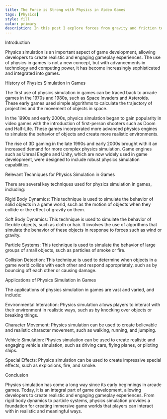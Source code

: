 ```yaml
---
title: The Force is Strong with Physics in Video Games
tags: [Physics]
style: fill
color: primary
description: In this post I explore forces from gravity and friction to momentum and energy; video games are filled with physical forces that shape the player's experience. I examine how these forces are implemented in various games, and how they can be used to create a more immersive and believable gaming world.
---
```


Introduction

Physics simulation is an important aspect of game development, allowing developers to create realistic and engaging gameplay experiences. The use of physics in games is not a new concept, but with advancements in technology and computing power, it has become increasingly sophisticated and integrated into games.

History of Physics Simulation in Games

The first use of physics simulation in games can be traced back to arcade games in the 1970s and 1980s, such as Space Invaders and Asteroids. These early games used simple algorithms to calculate the trajectory of projectiles and the movement of objects in space.

In the 1990s and early 2000s, physics simulation began to gain popularity in video games with the introduction of first-person shooters such as Doom and Half-Life. These games incorporated more advanced physics engines to simulate the behavior of objects and create more realistic environments.

The rise of 3D gaming in the late 1990s and early 2000s brought with it an increased demand for more complex physics simulation. Game engines such as Unreal Engine and Unity, which are now widely used in game development, were designed to include robust physics simulation capabilities.

Relevant Techniques for Physics Simulation in Games

There are several key techniques used for physics simulation in games, including:

Rigid Body Dynamics: This technique is used to simulate the behavior of solid objects in a game world, such as the motion of objects when they collide or the effect of gravity on them.

Soft Body Dynamics: This technique is used to simulate the behavior of flexible objects, such as cloth or hair. It involves the use of algorithms that simulate the behavior of these objects in response to forces such as wind or gravity.

Particle Systems: This technique is used to simulate the behavior of large groups of small objects, such as particles of smoke or fire.

Collision Detection: This technique is used to determine when objects in a game world collide with each other and respond appropriately, such as by bouncing off each other or causing damage.

Applications of Physics Simulation in Games

The applications of physics simulation in games are vast and varied, and include:

Environmental Interaction: Physics simulation allows players to interact with their environment in realistic ways, such as by knocking over objects or breaking things.

Character Movement: Physics simulation can be used to create believable and realistic character movement, such as walking, running, and jumping.

Vehicle Simulation: Physics simulation can be used to create realistic and engaging vehicle simulation, such as driving cars, flying planes, or piloting ships.

Special Effects: Physics simulation can be used to create impressive special effects, such as explosions, fire, and smoke.

Conclusion

Physics simulation has come a long way since its early beginnings in arcade games. Today, it is an integral part of game development, allowing developers to create realistic and engaging gameplay experiences. From rigid body dynamics to particle systems, physics simulation provides a foundation for creating immersive game worlds that players can interact with in realistic and meaningful ways.

